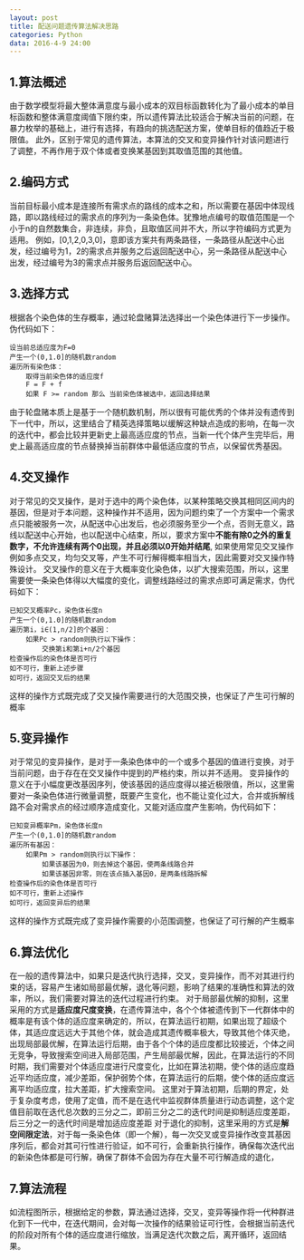 ```yaml
---
layout: post
title: 配送问题遗传算法解决思路
categories: Python
data: 2016-4-9 24:00
---
```


## 1.算法概述

由于数学模型将最大整体满意度与最小成本的双目标函数转化为了最小成本的单目标函数和整体满意度阈值下限约束，所以遗传算法比较适合于解决当前的问题，在暴力枚举的基础上，进行有选择，有趋向的挑选配送方案，使单目标的值趋近于极限值。
此外，区别于常见的遗传算法，本算法的交叉和变异操作针对该问题进行了调整，不再作用于双个体或者变换某基因到其取值范围的其他值。

## 2.编码方式

当前目标最小成本是连接所有需求点的路线的成本之和，所以需要在基因中体现线路，即以路线经过的需求点的序列为一条染色体。犹豫地点编号的取值范围是一个小于n的自然数集合，非连续，非负，且取值区间并不大，所以字符编码方式更为适用。
例如，[0,1,2,0,3,0]，意即该方案共有两条路径，一条路径从配送中心出发，经过编号为1，2的需求点并服务之后返回配送中心，另一条路径从配送中心出发，经过编号为3的需求点并服务后返回配送中心。

## 3.选择方式

根据各个染色体的生存概率，通过轮盘赌算法选择出一个染色体进行下一步操作。
伪代码如下：

    设当前总适应度为F=0
    产生一个(0,1.0]的随机数random
    遍历所有染色体：
        取得当前染色体的适应度f
        F = F + f
        如果 F >= random 那么 当前染色体被选中，返回选择结果
由于轮盘赌本质上是基于一个随机数机制，所以很有可能优秀的个体并没有遗传到下一代中，所以，这里结合了精英选择策略以缓解这种缺点造成的影响，在每一次的迭代中，都会比较并更新史上最高适应度的节点，当新一代个体产生完毕后，用史上最高适应度的节点替换掉当前群体中最低适应度的节点，以保留优秀基因。

## 4.交叉操作

对于常见的交叉操作，是对于选中的两个染色体，以某种策略交换其相同区间内的基因，但是对于本问题，这种操作并不适用，因为问题约束了一个方案中一个需求点只能被服务一次，从配送中心出发后，也必须服务至少一个点，否则无意义，路线以配送中心开始，也以配送中心结束，所以，要求方案中**不能有除0之外的重复数字，不允许连续有两个0出现，并且必须以0开始并结尾**,
如果使用常见交叉操作例如多点交叉，均匀交叉等，产生不可行解得概率相当大，因此需要对交叉操作特殊设计。
交叉操作的意义在于大概率变化染色体，以扩大搜索范围，所以，这里需要使一条染色体得以大幅度的变化，调整线路经过的需求点即可满足需求，伪代码如下：

	已知交叉概率Pc，染色体长度n
	产生一个(0,1.0]的随机数random
	遍历第i，i∈(1,n/2]的个基因：
		如果Pc > random则执行以下操作：
			交换第i和第i+n/2个基因
	检查操作后的染色体是否可行
	如不可行，重新上述步骤
	如可行，返回交叉后的结果
	
这样的操作方式既完成了交叉操作需要进行的大范围交换，也保证了产生可行解的概率

## 5.变异操作

对于常见的变异操作，是对于一条染色体中的一个或多个基因的值进行变换，对于当前问题，由于存在在交叉操作中提到的严格约束，所以并不适用。
变异操作的意义在于小幅度更改基因序列，使该基因的适应度得以接近极限值，所以，这里需要对一条染色体进行微量调整，既要产生变化，也不能让变化过大，合并或拆解线路不会对需求点的经过顺序造成变化，又能对适应度产生影响，伪代码如下：

	已知变异概率Pm，染色体长度n
	产生一个(0,1.0]的随机数random
	遍历所有基因：
		如果Pm > random则执行以下操作：
			如果该基因为0，则去掉这个基因，使两条线路合并
			如果该基因非零，则在该点插入基因0，是两条线路拆解
	检查操作后的染色体是否可行
	如不可行，重新上述操作
	如可行，返回变异后的结果
	
这样的操作方式既完成了变异操作需要的小范围调整，也保证了可行解的产生概率

## 6.算法优化

在一般的遗传算法中，如果只是迭代执行选择，交叉，变异操作，而不对其进行约束的话，容易产生诸如局部最优解，退化等问题，影响了结果的准确性和算法的效率，所以，我们需要对算法的迭代过程进行约束。
对于局部最优解的抑制，这里采用的方式是**适应度尺度变换**，在遗传算法中，各个个体被遗传到下一代群体中的概率是有该个体的适应度来确定的，所以，在算法运行初期，如果出现了超级个体，其适应度远远大于其他个体，就会造成其遗传概率极大，导致其他个体灭绝，出现局部最优解，在算法运行后期，由于各个个体的适应度都比较接近，个体之间无竞争，导致搜索空间进入局部范围，产生局部最优解，因此，在算法运行的不同时期，我们需要对个体适应度进行尺度变化，比如在算法初期，使个体的适应度趋近平均适应度，减少差距，保护弱势个体，在算法运行的后期，使个体的适应度远离平均适应度，拉大差距，扩大搜索空间。
这里对于算法初期，后期的界定，处于复杂度考虑，使用了定值，而不是在迭代中监视群体质量进行动态调整，这个定值目前取在迭代总次数的三分之二，即前三分之二的迭代时间是抑制适应度差距，后三分之一的迭代时间是增加适应度差距
对于退化的抑制，这里采用的方式是**解空间限定法**，对于每一条染色体（即一个解），每一次交叉或变异操作改变其基因序列后，都会对其可行性进行验证，如不可行，会重新执行操作，确保每次迭代出的新染色体都是可行解，确保了群体不会因为存在大量不可行解造成的退化，

## 7.算法流程

如流程图所示，根据给定的参数，算法通过选择，交叉，变异等操作将一代种群进化到下一代中，在迭代期间，会对每一次操作的结果验证可行性，会根据当前迭代的阶段对所有个体的适应度进行缩放，当满足迭代次数之后，离开循环，返回结果。




